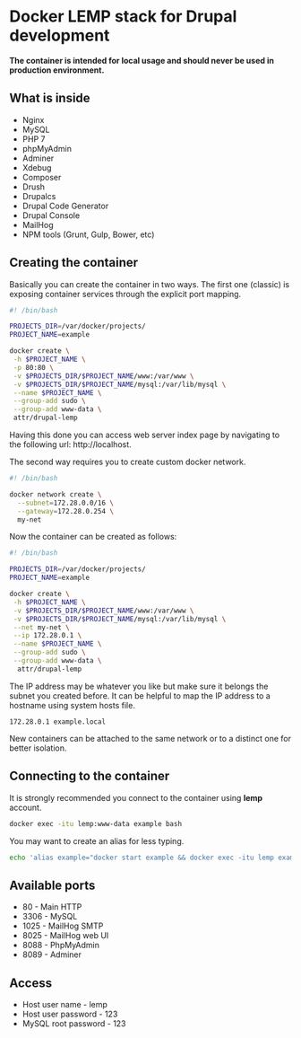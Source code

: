 # Docker LEMP stack for Drupal development

**The container is intended for local usage and should never be used in production environment.**

## What is inside

* Nginx
* MySQL
* PHP 7
* phpMyAdmin
* Adminer
* Xdebug
* Composer
* Drush
* Drupalcs
* Drupal Code Generator
* Drupal Console
* MailHog
* NPM tools (Grunt, Gulp, Bower, etc)

## Creating the container

Basically you can create the container in two ways. The first one (classic) is exposing container services through the explicit port mapping.
```bash
#! /bin/bash

PROJECTS_DIR=/var/docker/projects/
PROJECT_NAME=example

docker create \
 -h $PROJECT_NAME \
 -p 80:80 \
 -v $PROJECTS_DIR/$PROJECT_NAME/www:/var/www \
 -v $PROJECTS_DIR/$PROJECT_NAME/mysql:/var/lib/mysql \
 --name $PROJECT_NAME \
 --group-add sudo \
 --group-add www-data \
 attr/drupal-lemp
```
Having this done you can access web server index page by navigating to the following url: http://localhost.

The second way requires you to create custom docker network.
```bash
#! /bin/bash

docker network create \
  --subnet=172.28.0.0/16 \
  --gateway=172.28.0.254 \
  my-net
```
Now the container can be created as follows:
```bash
#! /bin/bash

PROJECTS_DIR=/var/docker/projects/
PROJECT_NAME=example

docker create \
 -h $PROJECT_NAME \
 -v $PROJECTS_DIR/$PROJECT_NAME/www:/var/www \
 -v $PROJECTS_DIR/$PROJECT_NAME/mysql:/var/lib/mysql \
 --net my-net \
 --ip 172.28.0.1 \
 --name $PROJECT_NAME \
 --group-add sudo \
 --group-add www-data \
  attr/drupal-lemp
```
The IP address may be whatever you like but make sure it belongs the subnet you created before. It can be helpful to map the IP address to a hostname using system hosts file.
```
172.28.0.1 example.local
```
New containers can be attached to the same network or to a distinct one for better isolation.

## Connecting to the container

It is strongly recommended you connect to the container using **lemp** account.
```bash
docker exec -itu lemp:www-data example bash
```
You may want to create an alias for less typing.
```bash
echo 'alias example="docker start example && docker exec -itu lemp example bash"' >> ~/.bashrc
```

## Available ports
* 80 - Main HTTP
* 3306 - MySQL
* 1025 - MailHog SMTP
* 8025 - MailHog web UI
* 8088 - PhpMyAdmin
* 8089 - Adminer

## Access
* Host user name - lemp
* Host user password - 123
* MySQL root password - 123
